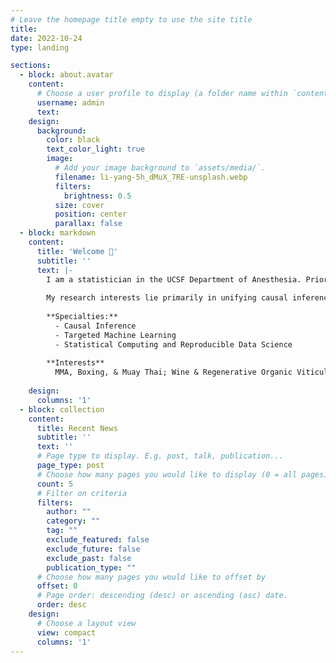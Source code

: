 ```yaml
---
# Leave the homepage title empty to use the site title
title:
date: 2022-10-24
type: landing

sections:
  - block: about.avatar
    content:
      # Choose a user profile to display (a folder name within `content/authors/`)
      username: admin
      text: 
    design:
      background:
        color: black
        text_color_light: true
        image:
          # Add your image background to `assets/media/`.
          filename: li-yang-5h_dMuX_7RE-unsplash.webp
          filters:
            brightness: 0.5
          size: cover
          position: center
          parallax: false
  - block: markdown
    content:
      title: 'Welcome 👋'
      subtitle: ''
      text: |-
        I am a statistician in the UCSF Department of Anesthesia. Prior to this, I obtained my PhD in biostatistics from UC Berkeley, where I worked on integrating causal inference and efficient non-/semi-parametric estimation for time-to-event clinical trials. I was lucky to enjoy diverse scientific collaborations with Novo Nordisk, the University of Copenhagen, and other members of the Joint Initiative for Causal Inference.
        
        My research interests lie primarily in unifying causal inference and estimation using machine learning under the umbrella of developing efficient and robust, assumption-lean inferential techniques tailored for the applied sciences. Broadly speaking, I am often motivated by methodological philosophy of targeted loss-based estimation approach to non- and semi-parametric inference (i.e. assumption-lean or model-agnostic perspective). While my applied science interests are diverse, I have recently been working on cardiovascular outcome trials. I am also deeply interested in developing open-source software to promote reproducibility, transparency, and data analysis “hygiene” in applied statistics and statistical data science.
        
        **Specialties:** 
          - Causal Inference 
          - Targeted Machine Learning
          - Statistical Computing and Reproducible Data Science
          
        **Interests** 
          MMA, Boxing, & Muay Thai; Wine & Regenerative Organic Viticulture, Stoic & Buddhist Ethics
        
    design:
      columns: '1'
  - block: collection
    content:
      title: Recent News
      subtitle: ''
      text: ''
      # Page type to display. E.g. post, talk, publication...
      page_type: post
      # Choose how many pages you would like to display (0 = all pages)
      count: 5
      # Filter on criteria
      filters:
        author: ""
        category: ""
        tag: ""
        exclude_featured: false
        exclude_future: false
        exclude_past: false
        publication_type: ""
      # Choose how many pages you would like to offset by
      offset: 0
      # Page order: descending (desc) or ascending (asc) date.
      order: desc
    design:
      # Choose a layout view
      view: compact
      columns: '1'
---
```

